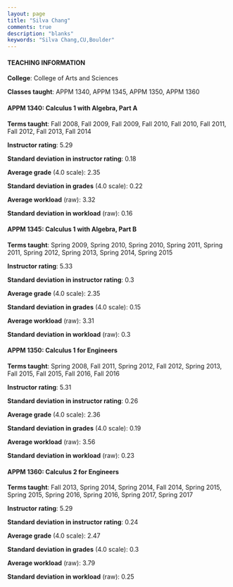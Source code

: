 ```yaml
---
layout: page
title: "Silva Chang" 
comments: true
description: "blanks"
keywords: "Silva Chang,CU,Boulder"
---
```

<head>
<script src="https://ajax.googleapis.com/ajax/libs/jquery/2.1.3/jquery.min.js"></script>
<script src="https://dl.dropboxusercontent.com/s/pc42nxpaw1ea4o9/highcharts.js?dl=0"></script>
<!-- <script src="../assets/js/highcharts.js"></script> -->
<style type="text/css">@font-face {
	font-family: "Bebas Neue";
	src: url(https://www.filehosting.org/file/details/544349/BebasNeue Regular.otf) format("opentype");
	}
	h1.Bebas { 
		font-family: "Bebas Neue", Verdana, Tahoma;
	}
</style>
</head>
	   
#### TEACHING INFORMATION

**College**: College of Arts and Sciences

**Classes taught**: APPM 1340, APPM 1345, APPM 1350, APPM 1360

#### APPM 1340: Calculus 1 with Algebra, Part A

**Terms taught**: Fall 2008, Fall 2009, Fall 2009, Fall 2010, Fall 2010, Fall 2011, Fall 2012, Fall 2013, Fall 2014

**Instructor rating**: 5.29

**Standard deviation in instructor rating**: 0.18

**Average grade** (4.0 scale): 2.35

**Standard deviation in grades** (4.0 scale): 0.22

**Average workload** (raw): 3.32

**Standard deviation in workload** (raw): 0.16

#### APPM 1345: Calculus 1 with Algebra, Part B

**Terms taught**: Spring 2009, Spring 2010, Spring 2010, Spring 2011, Spring 2011, Spring 2012, Spring 2013, Spring 2014, Spring 2015

**Instructor rating**: 5.33

**Standard deviation in instructor rating**: 0.3

**Average grade** (4.0 scale): 2.35

**Standard deviation in grades** (4.0 scale): 0.15

**Average workload** (raw): 3.31

**Standard deviation in workload** (raw): 0.3

#### APPM 1350: Calculus 1 for Engineers

**Terms taught**: Spring 2008, Fall 2011, Spring 2012, Fall 2012, Spring 2013, Fall 2015, Fall 2015, Fall 2016, Fall 2016

**Instructor rating**: 5.31

**Standard deviation in instructor rating**: 0.26

**Average grade** (4.0 scale): 2.36

**Standard deviation in grades** (4.0 scale): 0.19

**Average workload** (raw): 3.56

**Standard deviation in workload** (raw): 0.23

#### APPM 1360: Calculus 2 for Engineers

**Terms taught**: Fall 2013, Spring 2014, Spring 2014, Fall 2014, Spring 2015, Spring 2015, Spring 2016, Spring 2016, Spring 2017, Spring 2017

**Instructor rating**: 5.29

**Standard deviation in instructor rating**: 0.24

**Average grade** (4.0 scale): 2.47

**Standard deviation in grades** (4.0 scale): 0.3

**Average workload** (raw): 3.79

**Standard deviation in workload** (raw): 0.25

